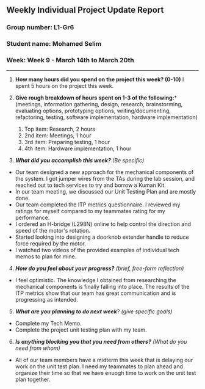 ## Weekly Individual Project Update Report
### Group number: L1-Gr6
### Student name: Mohamed Selim
### Week: Week 9 - March 14th to March 20th
___
1. **How many hours did you spend on the project this week? (0-10)**
I spent 5 hours on the project this week.

2. **Give rough breakdown of hours spent on 1-3 of the following:***
   (meetings, information gathering, design, research, brainstorming, evaluating options, prototyping options, writing/documenting, refactoring, testing, software implementation, hardware implementation)
   1. Top item: Research, 2 hours
   2. 2nd item: Meetings, 1 hour
   3. 3rd item: Preparing testing, 1 hour
   4. 4th item: Hardware implementation, 1 hour
3. ***What did you accomplish this week?*** _(Be specific)_
  - Our team designed a new approach for the mechanical components of the system. I got jumper wires from the TAs during the lab session, and reached out to tech services to try and borrow a Kuman Kit.
  - In our team meeting, we discussed our Unit Testing Plan and are mostly done.
  - Our team completed the ITP metrics questionnaire. I reviewed my ratings for myself compared to my teammates rating for my performance.
  - I ordered an H-bridge (L298N) online to help control the direction and speed of the motor's rotation.
  - Started looking into designing a doorknob extender handle to reduce force required by the motor.
  - I watched two videos of the provided examples of individual tech memos to plan for mine.
4. ***How do you feel about your progress?*** _(brief, free-form reflection)_
  - I feel optimistic. The knowledge I obtained from researching the mechanical components is finally falling into place. The results of the ITP metrics show that our team has great communication and is progressing as intended.
5. ***What are you planning to do next week***? _(give specific goals)_
  - Complete my Tech Memo.
  - Complete the project unit testing plan with my team.
6. ***Is anything blocking you that you need from others?*** _(What do you need from whom)_
  - All of our team members have a midterm this week that is delaying our work on the unit test plan. I need my teammates to plan ahead and organize their time so that we have enuogh time to work on the unit test plan together.

